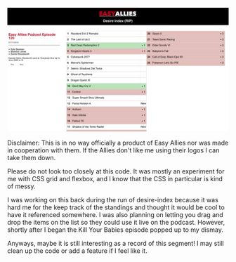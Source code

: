 ![screenshot](https://github.com/THoisington/desire-index/blob/master/screenshot.png)

Disclaimer: This is in no way officially a product of Easy Allies nor was made in cooperation with them. If the Allies don't like me using their logos I can take them down. 

Please do not look too closely at this code. It was mostly an experiment for me with CSS grid and flexbox, and I know that the CSS in particular is kind of messy. 

I was working on this back during the run of desire-index because it was hard me for the keep track of the standings and thought it would be cool to have it referenced somewhere. I was also planning on letting you drag and drop the items on the list so they could use it live on the podcast. However, shortly after I began the Kill Your Babies episode popped up to my dismay.

Anyways, maybe it is still interesting as a record of this segment! I may still clean up the code or add a feature if I feel like it. 
